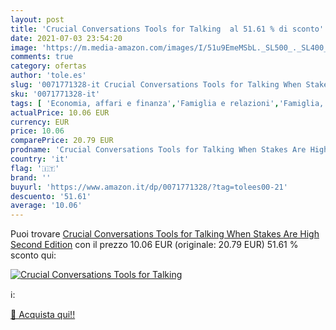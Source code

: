 ```yaml
---
layout: post
title: 'Crucial Conversations Tools for Talking  al 51.61 % di sconto'
date: 2021-07-03 23:54:20
image: 'https://m.media-amazon.com/images/I/51u9EmeMSbL._SL500_._SL400_.jpg'
comments: true
category: ofertas
author: 'tole.es'
slug: '0071771328-it Crucial Conversations Tools for Talking When Stakes Are...'
sku: '0071771328-it'
tags: [ 'Economia, affari e finanza','Famiglia e relazioni','Famiglia, salute e benessere','Impresa, strategia e gestione','Lavoro e raggiungimento del successo','Libri','Libri universitari','Libri universitari economia, affari e finanza','Risorse umane','Self-help', ]
actualPrice: 10.06 EUR
currency: EUR
price: 10.06
comparePrice: 20.79 EUR
prodname: 'Crucial Conversations Tools for Talking When Stakes Are High  Second Edition'
country: 'it'
flag: '🇮🇹'
brand: ''
buyurl: 'https://www.amazon.it/dp/0071771328/?tag=tolees00-21'
descuento: '51.61'
average: '10.06'
---
```


Puoi trovare [Crucial Conversations Tools for Talking When Stakes Are High  Second Edition](https://www.amazon.it/dp/0071771328/?tag=tolees00-21) con il prezzo 10.06 EUR (originale: 20.79 EUR) 51.61 % sconto qui:

[![Crucial Conversations Tools for Talking ](https://m.media-amazon.com/images/I/51u9EmeMSbL._SL500_._SL400_.jpg)](https://www.amazon.it/dp/0071771328/?tag=tolees00-21)

ℹ️:


[🛒 Acquista qui!!](https://www.amazon.it/dp/0071771328/?tag=tolees00-21)
